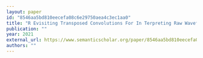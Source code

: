 ```yaml
---
layout: paper
id: "8546aa5bd810eecefa08c6e29750aea4c3ec1aa0"
title: "R Evisiting Transposed Convolutions For In Terpreting Raw Waveform Sound Event Recog Nition Cnn S By Sonification"
publication: ""
year: 2021
external_url: https://www.semanticscholar.org/paper/8546aa5bd810eecefa08c6e29750aea4c3ec1aa0
authors: ""
---
```

